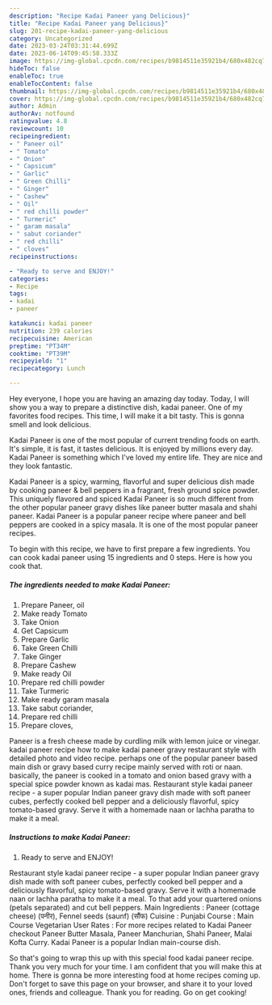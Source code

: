 ```yaml
---
description: "Recipe Kadai Paneer yang Delicious}"
title: "Recipe Kadai Paneer yang Delicious}"
slug: 201-recipe-kadai-paneer-yang-delicious
category: Uncategorized
date: 2023-03-24T03:31:44.699Z
date: 2023-06-14T09:45:58.333Z
image: https://img-global.cpcdn.com/recipes/b9814511e35921b4/680x482cq70/kadai-paneer-recipe-main-photo.jpg
hideToc: false
enableToc: true
enableTocContent: false
thumbnail: https://img-global.cpcdn.com/recipes/b9814511e35921b4/680x482cq70/kadai-paneer-recipe-main-photo.jpg
cover: https://img-global.cpcdn.com/recipes/b9814511e35921b4/680x482cq70/kadai-paneer-recipe-main-photo.jpg
author: Admin
authorAv: notfound
ratingvalue: 4.8
reviewcount: 10
recipeingredient:
- " Paneer oil"
- " Tomato"
- " Onion"
- " Capsicum"
- " Garlic"
- " Green Chilli"
- " Ginger"
- " Cashew"
- " Oil"
- " red chilli powder"
- " Turmeric"
- " garam masala"
- " sabut coriander"
- " red chilli"
- " cloves"
recipeinstructions:

- "Ready to serve and ENJOY!"
categories:
- Recipe
tags:
- kadai
- paneer

katakunci: kadai paneer 
nutrition: 239 calories
recipecuisine: American
preptime: "PT34M"
cooktime: "PT39M"
recipeyield: "1"
recipecategory: Lunch

---
```



Hey everyone, I hope you are having an amazing day today. Today, I will show you a way to prepare a distinctive dish, kadai paneer. One of my favorites food recipes. This time, I will make it a bit tasty. This is gonna smell and look delicious.

Kadai Paneer is one of the most popular of current trending foods on earth. It's simple, it is fast, it tastes delicious. It is enjoyed by millions every day. Kadai Paneer is something which I've loved my entire life. They are nice and they look fantastic.

Kadai Paneer is a spicy, warming, flavorful and super delicious dish made by cooking paneer &amp; bell peppers in a fragrant, fresh ground spice powder. This uniquely flavored and spiced Kadai Paneer is so much different from the other popular paneer gravy dishes like paneer butter masala and shahi paneer. Kadai Paneer is a popular paneer recipe where paneer and bell peppers are cooked in a spicy masala. It is one of the most popular paneer recipes.


To begin with this recipe, we have to first prepare a few ingredients. You can cook kadai paneer using 15 ingredients and 0 steps. Here is how you cook that.

<!--inarticleads1-->

##### The ingredients needed to make Kadai Paneer:

1. Prepare  Paneer, oil
1. Make ready  Tomato
1. Take  Onion
1. Get  Capsicum
1. Prepare  Garlic
1. Take  Green Chilli
1. Take  Ginger
1. Prepare  Cashew
1. Make ready  Oil
1. Prepare  red chilli powder
1. Take  Turmeric
1. Make ready  garam masala
1. Take  sabut coriander,
1. Prepare  red chilli
1. Prepare  cloves,


Paneer is a fresh cheese made by curdling milk with lemon juice or vinegar. kadai paneer recipe how to make kadai paneer gravy restaurant style with detailed photo and video recipe. perhaps one of the popular paneer based main dish or gravy based curry recipe mainly served with roti or naan. basically, the paneer is cooked in a tomato and onion based gravy with a special spice powder known as kadai mas. Restaurant style kadai paneer recipe - a super popular Indian paneer gravy dish made with soft paneer cubes, perfectly cooked bell pepper and a deliciously flavorful, spicy tomato-based gravy. Serve it with a homemade naan or lachha paratha to make it a meal. 

<!--inarticleads2-->

##### Instructions to make Kadai Paneer:


1. Ready to serve and ENJOY!

Restaurant style kadai paneer recipe - a super popular Indian paneer gravy dish made with soft paneer cubes, perfectly cooked bell pepper and a deliciously flavorful, spicy tomato-based gravy. Serve it with a homemade naan or lachha paratha to make it a meal. To that add your quartered onions (petals separated) and cut bell peppers. Main Ingredients : Paneer (cottage cheese) (पनीर), Fennel seeds (saunf) (सौंफ) Cuisine : Punjabi Course : Main Course Vegetarian User Rates : For more recipes related to Kadai Paneer checkout Paneer Butter Masala, Paneer Manchurian, Shahi Paneer, Malai Kofta Curry. Kadai Paneer is a popular Indian main-course dish. 

So that's going to wrap this up with this special food kadai paneer recipe. Thank you very much for your time. I am confident that you will make this at home. There is gonna be more interesting food at home recipes coming up. Don't forget to save this page on your browser, and share it to your loved ones, friends and colleague. Thank you for reading. Go on get cooking!
